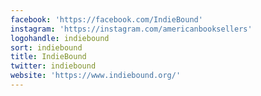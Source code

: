 ```yaml
---
facebook: 'https://facebook.com/IndieBound'
instagram: 'https://instagram.com/americanbooksellers'
logohandle: indiebound
sort: indiebound
title: IndieBound
twitter: indiebound
website: 'https://www.indiebound.org/'
---
```

